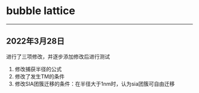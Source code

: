 # bubble lattice

---

## 2022年3月28日

进行了三项修改，并逐步添加修改后进行测试

1. 修改捕获半径的公式
2. 修改了发生TM的条件
3. 修改SIA团簇迁移的条件：在半径大于1nm时，认为sia团簇可自由迁移
